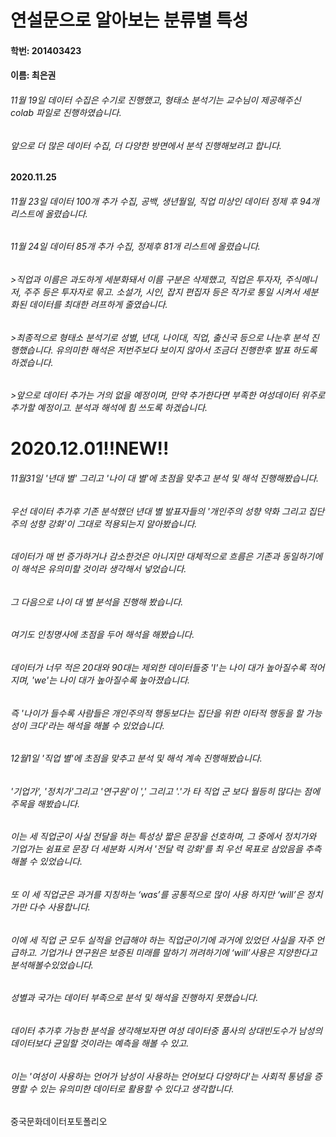 # 연설문으로 알아보는 분류별 특성

#### 학번: 201403423

#### 이름: 최은권

###### 11월 19일 데이터 수집은 수기로 진행했고, 형태소 분석기는 교수님이 제공해주신 colab 파일로 진행하였습니다.
###### 앞으로 더 많은 데이터 수집, 더 다양한 방면에서 분석 진행해보려고 합니다.

#### 2020.11.25 
###### 11월 23일 데이터 100개 추가 수집, 공백, 생년월일, 직업 미상인 데이터 정제 후 94개 리스트에 올렸습니다.

###### 11월 24일 데이터 85개 추가 수집, 정제후 81개 리스트에 올렸습니다.
######  >직업과 이름은 과도하게 세분화돼서 이름 구분은 삭제했고, 직업은 투자자, 주식메니저, 주주 등은 투자자로 묶고. 소설가, 시인, 잡지 편집자 등은 작가로 통일 시켜서 세분화된 데이터를 최대한 려프하게 줄였습니다.
######  >최종적으로 형태소 분석기로 성별, 년대, 나이대, 직업, 출신국 등으로 나눈후 분석 진행했습니다. 유의미한 해석은 저번주보다 보이지 않아서 조금더 진행한후 발표 하도록 하겠습니다.
######  >앞으로 데이터 추가는 거의 없을 예정이며, 만약 추가한다면 부족한 여성데이터 위주로 추가할 예정이고. 분석과 해석에 힘 쓰도록 하겠습니다.

# 2020.12.01!!NEW!!
###### 11월31일 '년대 별' 그리고 '나이 대 별'에 초점을 맞추고 분석 및 해석 진행해봤습니다.
###### 우선 데이터 추가후 기존 분석했던 년대 별 발표자들의 '개인주의 성향 약화 그리고 집단주의 성향 강화'이 그대로 적용되는지 알아봤습니다.
###### 데이터가 매 번 증가하거나 감소한것은 아니지만 대체적으로 흐름은 기존과 동일하기에 이 해석은 유의미할 것이라 생각해서 넣었습니다.
###### 그 다음으로 나이 대 별 분석을 진행해 봤습니다.
###### 여기도 인칭명사에 초점을 두어 해석을 해봤습니다.
###### 데이터가 너무 적은 20대와 90대는 제외한 데이터들중 'I'는 나이 대가 높아질수록 적어지며, 'we'는 나이 대가 높아질수록 높아졌습니다.
###### 즉 '나이가 들수록 사람들은 개인주의적 행동보다는 집단을 위한 이타적 행동을 할 가능성이 크다'라는 해석을 해볼 수 있었습니다.

###### 12월1일 '직업 별'에 초점을 맞추고 분석 및 해석 계속 진행해봤습니다.
###### '기업가', '정치가'그리고 '연구원'이 ',' 그리고 '.'가 타 직업 군 보다 월등히 많다는 점에 주목을 해봤습니다.
###### 이는 세 직업군이 사실 전달을 하는 특성상 짧은 문장을 선호하며, 그 중에서 정치가와 기업가는 쉼표로 문장 더 세분화 시켜서 '전달 력 강화'를 최 우선 목표로 삼았음을 추측해볼 수 있었습니다.
###### 또 이 세 직업군은 과거를 지칭하는 ‘was’를 공통적으로 많이 사용 하지만 ‘will’은 정치가만 다수 사용합니다.
###### 이에 세 직업 군 모두 실적을 언급해야 하는 직업군이기에 과거에 있었던 사실을 자주 언급하고. 기업가나 연구원은 보증된 미래를 말하기 꺼려하기에 ‘will’사용은 지양한다고 분석해볼수있었습니다.

###### 성별과 국가는 데이터 부족으로 분석 및 해석을 진행하지 못했습니다.
###### 데이터 추가후 가능한 분석을 생각해보자면 여성 데이터중 품사의 상대빈도수가 남성의 데이터보다 균일할 것이라는 예측을 해볼 수 있고.
###### 이는 '여성이 사용하는 언어가 남성이 사용하는 언어보다 다양하다'는 사회적 통념을 증명할 수 있는 유의미한 데이터로 활용할 수 있다고 생각합니다.

중국문화데이터포토폴리오
